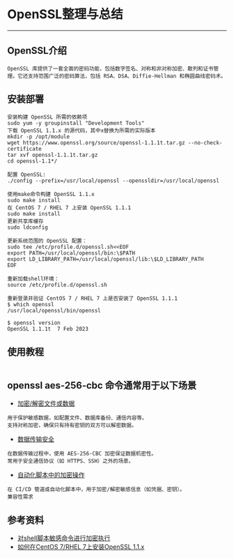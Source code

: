 
# OpenSSL整理与总结

---

## OpenSSL介绍
```.text
OpenSSL 库提供了一套全面的密码功能，包括数字签名、对称和非对称加密、散列和证书管理。它还支持范围广泛的密码算法，包括 RSA、DSA、Diffie-Hellman 和椭圆曲线密码术。
```

## 安装部署
```.text
安装构建 OpenSSL 所需的依赖项
sudo yum -y groupinstall "Development Tools"
下载 OpenSSL 1.1.x 的源代码，其中x替换为所需的实际版本
mkdir -p /opt/module
wget https://www.openssl.org/source/openssl-1.1.1t.tar.gz --no-check-certificate
tar xvf openssl-1.1.1t.tar.gz
cd openssl-1.1*/

配置 OpenSSL:
./config --prefix=/usr/local/openssl --openssldir=/usr/local/openssl

使用make命令构建 OpenSSL 1.1.x
sudo make install
在 CentOS 7 / RHEL 7 上安装 OpenSSL 1.1.1
sudo make install
更新共享库缓存
sudo ldconfig

更新系统范围的 OpenSSL 配置：
sudo tee /etc/profile.d/openssl.sh<<EOF
export PATH=/usr/local/openssl/bin:\$PATH
export LD_LIBRARY_PATH=/usr/local/openssl/lib:\$LD_LIBRARY_PATH
EOF

重新加载shell环境：
source /etc/profile.d/openssl.sh

重新登录并验证 CentOS 7 / RHEL 7 上是否安装了 OpenSSL 1.1.1
$ which openssl
/usr/local/openssl/bin/openssl
 
$ openssl version
OpenSSL 1.1.1t  7 Feb 2023
```

## 使用教程
```.text

```



## openssl aes-256-cbc 命令通常用于以下场景
- [加密/解密文件或数据]()
```.text
用于保护敏感数据，如配置文件、数据库备份、通信内容等。
支持对称加密，确保只有持有密钥的双方可以解密数据。
```
- [数据传输安全]()
```.text
在数据传输过程中，使用 AES-256-CBC 加密保证数据机密性。
常用于安全通信协议（如 HTTPS、SSH）之外的场景。
```
- [自动化脚本中的加密操作]()
```.text
在 CI/CD 管道或自动化脚本中，用于加密/解密敏感信息（如凭据、密钥）。
兼容性需求
```









## 参考资料
- [对shell脚本敏感命令进行加密执行](https://blog.csdn.net/unbuntu_luo/article/details/146467541)
- [如何在CentOS 7/RHEL 7上安装OpenSSL 1.1.x](https://blog.csdn.net/frenzytechai/article/details/131264516)











